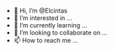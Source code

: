 - 👋 Hi, I’m @Elcintas
- 👀 I’m interested in ...
- 🌱 I’m currently learning ...
- 💞️ I’m looking to collaborate on ...
- 📫 How to reach me ...

<!---
Elcintas/Elcintas is a ✨ special ✨ repository because its `README.md` (this file) appears on your GitHub profile.
You can click the Preview link to take a look at your changes.
--->
